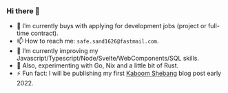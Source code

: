 ### Hi there 👋

- 🔭 I’m currently buys with applying for development jobs (project or full-time contract).
- 📫 How to reach me: `safe.sand1626@fastmail.com`.
- 🌱 I’m currently improving my Javascript/Typescript/Node/Svelte/WebComponents/SQL skills.
- 🌱 Also, experimenting with Go, Nix and a little bit of Rust.
- ⚡ Fun fact: I will be publishing my first [Kaboom Shebang](https://www.kaboomshebang.com) blog post early 2022.

<!--
**fred-snyder/fred-snyder** is a ✨ _special_ ✨ repository because its `README.md` (this file) appears on your GitHub profile.

Here are some ideas to get you started:

- 👯 I’m looking to collaborate on ...
- 🤔 I’m looking for help with ...
- 💬 Ask me about ...
- 📫 How to reach me: ...
- 😄 Pronouns: ...
- ⚡ Fun fact: ...
-->
